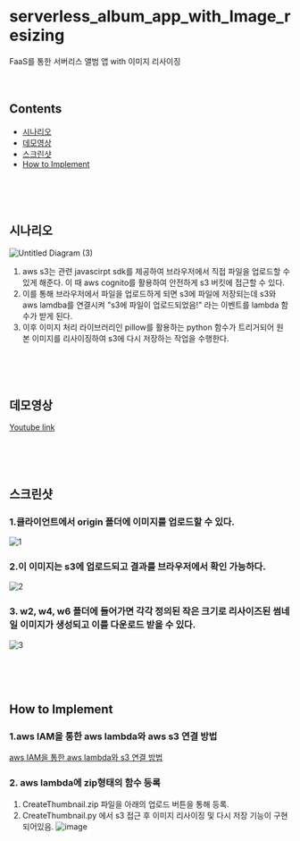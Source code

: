 # serverless_album_app_with_Image_resizing
FaaS를 통한 서버리스 앨범 앱 with 이미지 리사이징
<br/><br/><br/>
## Contents
- [시나리오](#시나리오)
- [데모영상](#데모영상)
- [스크린샷](#스크린샷)
- [How to Implement](#How_to_Implement)

<br/><br/><br/>

## 시나리오

![Untitled Diagram (3)](https://user-images.githubusercontent.com/34915108/64122222-f0067e00-cddb-11e9-84c3-cddd63100f71.png)

 1. aws s3는 관련 javascirpt sdk를 제공하여 브라우저에서 직접 파일을 업로드할 수 있게 해준다.
이 때 aws cognito를 활용하여 안전하게 s3 버킷에 접근할 수 있다.
 2. 이를 통해 브라우저에서  파일을 업로드하게 되면 s3에 파일에 저장되는데 
s3와 aws lamdba를 연결시켜 "s3에 파일이 업로드되었음!" 라는 이벤트를 lambda 함수가 받게 된다.
 3. 이후 이미지 처리 라이브러리인 pillow를 활용하는 python 함수가 트리거되어 원본 이미지를 리사이징하여 
s3에 다시 저장하는 작업을 수행한다. 

<br/><br/><br/>
## 데모영상
[Youtube link](https://www.youtube.com/watch?v=XmVl7ZWWMXs)


<br/><br/><br/>
## 스크린샷

### 1.클라이언트에서 origin 폴더에 이미지를 업로드할 수 있다.
![1](https://user-images.githubusercontent.com/34915108/64122379-6c00c600-cddc-11e9-9c70-5aab8d0adfdb.PNG)


### 2.이 이미지는 s3에 업로드되고 결과를 브라우저에서 확인 가능하다.
![2](https://user-images.githubusercontent.com/34915108/64122386-73c06a80-cddc-11e9-9a3d-fd70c976dae1.PNG)

### 3. w2, w4, w6 폴더에 들어가면 각각 정의된 작은 크기로 리사이즈된 썸네일 이미지가 생성되고 이를 다운로드 받을 수 있다.
![3](https://user-images.githubusercontent.com/34915108/64122404-7e7aff80-cddc-11e9-8cb1-c67a5a802aa5.PNG)


<br/><br/><br/>

## How to Implement

### 1.aws IAM을 통한 aws lambda와 aws s3 연결 방법
[aws IAM을 통한 aws lambda와 s3 연결 방법](https://blog.naver.com/demonic3540/221635831475)

### 2. aws lambda에 zip형태의 함수 등록

 1. CreateThumbnail.zip 파일을 아래의 업로드 버튼을 통해 등록.
 2. CreateThumbnail.py 에서 s3 접근 후 이미지 리사이징 및 다시 저장 기능이 구현되어있음. 
![image](https://user-images.githubusercontent.com/34915108/64122855-b6cf0d80-cddd-11e9-8ebd-189b674508f1.png)

